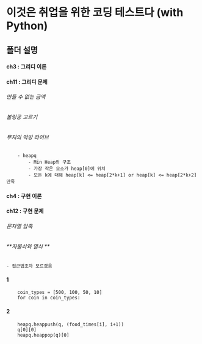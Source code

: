 # 이것은 취업을 위한 코딩 테스트다 (with Python)

## 폴더 설명

#### ch3 : 그리디 이론

#### ch11 : 그리디 문제

###### 만들 수 없는 금액

###### 볼링공 고르기

###### 무지의 먹방 라이브

        - heapq
            - Min Heap의 구조
            - 가장 작은 요소가 heap[0]에 위치
            - 모든 k에 대해 heap[k] <= heap[2*k+1] or heap[k] <= heap[2*k+2] 만족

#### ch4 : 구현 이론

#### ch12 : 구현 문제

###### 문자열 압축

###### **자물쇠와 열쇠 **

    - 접근법조차 모르겠음

#### 1

```
    coin_types = [500, 100, 50, 10]
    for coin in coin_types:
```

#### 2

```
    heapq.heappush(q, (food_times[i], i+1))
    q[0][0]
    heapq.heappop(q)[0]
```
